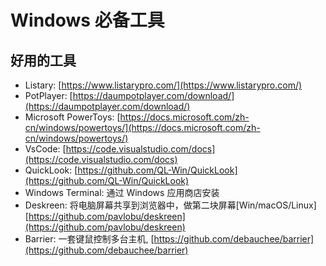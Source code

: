 # Windows 必备工具


## 好用的工具

- Listary: [https://www.listarypro.com/](https://www.listarypro.com/)
- PotPlayer: [https://daumpotplayer.com/download/](https://daumpotplayer.com/download/)
- Microsoft PowerToys: [https://docs.microsoft.com/zh-cn/windows/powertoys/](https://docs.microsoft.com/zh-cn/windows/powertoys/)
- VsCode: [https://code.visualstudio.com/docs](https://code.visualstudio.com/docs)
- QuickLook: [https://github.com/QL-Win/QuickLook](https://github.com/QL-Win/QuickLook)
- Windows Terminal: 通过 Windows 应用商店安装
- Deskreen: 将电脑屏幕共享到浏览器中，做第二块屏幕[Win/macOS/Linux] [https://github.com/pavlobu/deskreen](https://github.com/pavlobu/deskreen)
- Barrier: 一套键鼠控制多台主机, [https://github.com/debauchee/barrier](https://github.com/debauchee/barrier)
